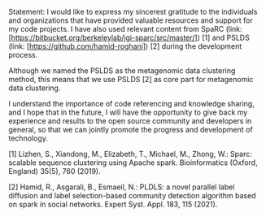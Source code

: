 Statement: I would like to express my sincerest gratitude to the individuals and organizations that have provided valuable resources and support for my code projects. I have also used relevant content from SpaRC (link: [https://bitbucket.org/berkeleylab/jgi-sparc/src/master/]) [1] and PSLDS (link: [https://github.com/hamid-roghani]) [2] during the development process.  

Although we named the PSLDS as the metagenomic data clustering method, this means that we use PSLDS [2] as core part for metagenomic data clustering.

I understand the importance of code referencing and knowledge sharing, and I hope that in the future, I will have the opportunity to give back my experience and results to the open source community and developers in general, so that we can jointly promote the progress and development of technology.

[1] Lizhen, S., Xiandong, M., Elizabeth, T., Michael, M., Zhong, W.: Sparc: scalable sequence clustering using Apache spark. Bioinformatics (Oxford, England) 35(5), 760 (2019).

[2] Hamid, R., Asgarali, B., Esmaeil, N.: PLDLS: a novel parallel label diffusion and label selection-based community detection algorithm based on spark in social networks. Expert Syst. Appl. 183, 115 (2021).


